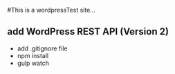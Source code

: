 #This is a wordpressTest site...

## add WordPress REST API (Version 2)

- add .gitignore file
- npm install
- gulp watch
